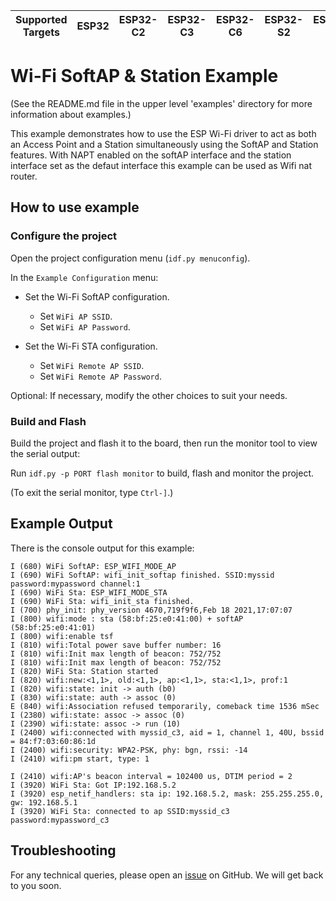 | Supported Targets | ESP32 | ESP32-C2 | ESP32-C3 | ESP32-C6 | ESP32-S2 | ESP32-S3 |
| ----------------- | ----- | -------- | -------- | -------- | -------- | -------- |

# Wi-Fi SoftAP & Station Example

(See the README.md file in the upper level 'examples' directory for more information about examples.)

This example demonstrates how to use the ESP Wi-Fi driver to act as both an Access Point and a Station simultaneously using the SoftAP and Station features.
With NAPT enabled on the softAP interface and the station interface set as the defaut interface this example can be used as Wifi nat router.

## How to use example
### Configure the project

Open the project configuration menu (`idf.py menuconfig`).

In the `Example Configuration` menu:

* Set the Wi-Fi SoftAP configuration.
    * Set `WiFi AP SSID`.
    * Set `WiFi AP Password`.

* Set the Wi-Fi STA configuration.
    * Set `WiFi Remote AP SSID`.
    * Set `WiFi Remote AP Password`.

Optional: If necessary, modify the other choices to suit your needs.

### Build and Flash

Build the project and flash it to the board, then run the monitor tool to view the serial output:

Run `idf.py -p PORT flash monitor` to build, flash and monitor the project.

(To exit the serial monitor, type ``Ctrl-]``.)

## Example Output

There is the console output for this example:

```
I (680) WiFi SoftAP: ESP_WIFI_MODE_AP
I (690) WiFi SoftAP: wifi_init_softap finished. SSID:myssid password:mypassword channel:1
I (690) WiFi Sta: ESP_WIFI_MODE_STA
I (690) WiFi Sta: wifi_init_sta finished.
I (700) phy_init: phy_version 4670,719f9f6,Feb 18 2021,17:07:07
I (800) wifi:mode : sta (58:bf:25:e0:41:00) + softAP (58:bf:25:e0:41:01)
I (800) wifi:enable tsf
I (810) wifi:Total power save buffer number: 16
I (810) wifi:Init max length of beacon: 752/752
I (810) wifi:Init max length of beacon: 752/752
I (820) WiFi Sta: Station started
I (820) wifi:new:<1,1>, old:<1,1>, ap:<1,1>, sta:<1,1>, prof:1
I (820) wifi:state: init -> auth (b0)
I (830) wifi:state: auth -> assoc (0)
E (840) wifi:Association refused temporarily, comeback time 1536 mSec
I (2380) wifi:state: assoc -> assoc (0)
I (2390) wifi:state: assoc -> run (10)
I (2400) wifi:connected with myssid_c3, aid = 1, channel 1, 40U, bssid = 84:f7:03:60:86:1d
I (2400) wifi:security: WPA2-PSK, phy: bgn, rssi: -14
I (2410) wifi:pm start, type: 1

I (2410) wifi:AP's beacon interval = 102400 us, DTIM period = 2
I (3920) WiFi Sta: Got IP:192.168.5.2
I (3920) esp_netif_handlers: sta ip: 192.168.5.2, mask: 255.255.255.0, gw: 192.168.5.1
I (3920) WiFi Sta: connected to ap SSID:myssid_c3 password:mypassword_c3
```

## Troubleshooting

For any technical queries, please open an [issue](https://github.com/espressif/esp-idf/issues) on GitHub. We will get back to you soon.
